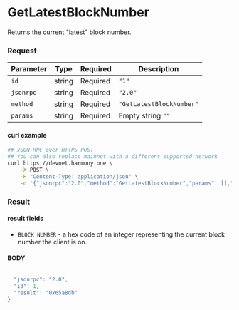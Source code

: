 # GetLatestBlockNumber

Returns the current "latest" block number.

### Request

| Parameter | Type   | Required | Description              |
| --------- | ------ | -------- | ------------------------ |
| `id`      | string | Required | `"1"`                    |
| `jsonrpc` | string | Required | `"2.0"`                  |
| `method`  | string | Required | `"GetLatestBlockNumber"` |
| `params`  | string | Required | Empty string `""`        |

#### curl example

```bash
## JSON-RPC over HTTPS POST
## You can also replace mainnet with a different supported network
curl https://devnet.harmony.one \
    -X POST \
    -H "Content-Type: application/json" \
    -d '{"jsonrpc":"2.0","method":"GetLatestBlockNumber","params": [],"id":1}'

```

### Result

#### result fields

- `BLOCK NUMBER` - a hex code of an integer representing the current block number the client is on.

#### BODY

```js

  "jsonrpc": "2.0",
  "id": 1,
  "result": "0x65a8db"
}
```
